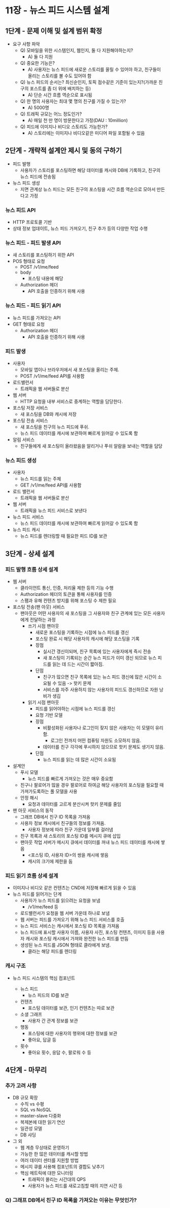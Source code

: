 # 11장 - 뉴스 피드 시스템 설계
## 1단계 - 문제 이해 및 설계 범위 확정
- 요구 사항 파악
  - Q) 모바일을 위한 시스템인지, 웹인지, 둘 다 지원해야하는지?
    - A) 둘 다 지원
  - Q) 중요한 기능은?
    - A) 사용자는 뉴스 피드에 새로운 스토리를 올릴 수 있어야 하고, 친구들이 올리는 스토리를 볼 수도 있어야 함
  - Q) 뉴스 피드의 순서는? 최신순인지, 토픽 점수같은 기준이 있는지?(가까운 친구의 포스트를 좀 더 위에 배치하는 등)
    - A) 단순 시간 흐름 역순으로 표시됨
  - Q) 한 명의 사용자는 최대 몇 명의 친구를 가질 수 있는가?
    - A) 5000명
  - Q) 트래픽 규모는 어느 정도인가?
    - A) 매일 천 만 명이 방문한다고 가정(DAU : 10million)
  - Q) 피드에 이미지나 비디오 스토리도 가능한가?
    - A) 스토리에는 이미지나 비디오같은 미디어 파일 포함될 수 있음

## 2단계 - 개략적 설계안 제시 및 동의 구하기
- 피드 발행
  - 사용자가 스토리를 포스팅하면 해당 데이터를 캐시와 DB에 기록하고, 친구의 뉴스 피드에 전송됨
- 뉴스 피드 생성
  - 지면 관계상 뉴스 피드는 모든 친구의 포스팅을 시간 흐름 역순으로 모아서 만든다고 가정

### 뉴스 피드 API
- HTTP 프로토콜 기반
- 상태 정보 업데이트, 뉴스 피드 가져오기, 친구 추가 등의 다양한 작업 수행

### 뉴스 피드 - 피드 발생 API
- 새 스토리를 포스팅하기 위한 API
- POS 형태로 요청
  - POST /v1/me/feed
  - body
    - 포스팅 내용에 해당
  - Authorization 헤더
    - API 호출을 인증하기 위해 사용

### 뉴스 피드 - 피드 읽기 API
- 뉴스 피드를 가져오는 API
- GET 형태로 요청
  - Authorization 헤더
    - API 호출을 인증하기 위해 사용

### 피드 발생
- 사용자
  - 모바일 앱이나 브라우저에서 새 포스팅을 올리는 주체.
  - POST /v1/me/feed API를 사용함
- 로드밸런서
  - 트래픽을 웹 서버들로 분산
- 웹 서버
  - HTTP 요청을 내부 서비스로 중계하는 역할을 담당한다.
- 포스팅 저장 서비스
  - 새 포스팅을 DB와 캐시에 저장
- 포스팅 전송 서비스
  - 새 포스팅을 친구의 뉴스 피드에 푸쉬.
  - 뉴스 피드 데이터를 캐시에 보관하여 빠르게 읽어갈 수 있도록 함
- 알림 서비스
  - 친구들에게 새 포스팅이 올라왔음을 알리거나 푸쉬 알람을 보내는 역할을 담당

### 뉴스 피드 생성
- 사용자
  - 뉴스 피드를 읽는 주체
  - GET /v1/me/feed API를 사용함
- 로드 밸런서
  - 트래픽을 웹 서버들로 분산
- 웹 서버
  - 트래픽을 뉴스 피드 서비스로 보낸다
- 뉴스 피드 서비스
  - 뉴스 피드 데이터를 캐시에 보관하여 빠르게 읽어갈 수 있도록 함
- 뉴스 피드 캐시
  - 뉴스 피드를 렌더링할 때 필요한 피드 ID를 보관

## 3단계 - 상세 설계
### 피드 발행 흐름 상세 설계
- 웹 서버
  - 클라이언트 통신, 인증, 처리율 제한 등의 기능 수행
  - Authorization 헤더의 토큰을 통해 사용자를 인증
  - 스팸과 유해 컨텐츠 방지를 위해 포스팅 수 제한 필요
- 포스팅 전송(팬 아웃) 서비스
  - 팬아웃은 어떤 사용자의 새 포스팅을 그 사용자와 친구 관계에 있는 모든 사용자에게 전달하는 과정
    - 쓰기 시점 팬아웃
      - 새로운 포스팅을 기록하는 시점에 뉴스 피드를 갱신
      - 포스팅 완료 시 해당 사용자의 캐시에 해당 포스팅을 기록
      - 장점
        - 실시간 갱신이되며, 친구 목록에 있는 사용자에게 즉시 전송
        - 새 포스팅이 기록되는 순간 뉴스 피드가 이미 갱신 되므로 뉴스 피드를 읽는 데 드는 시간이 짧아짐.
      - 단점
        - 친구가 많으면 친구 목록에 있는 뉴스 피드 갱신에 많은 시간이 소요될 수 있음 -> 핫키 문제
        - 서비스를 자주 사용하지 않는 사용자의 피드도 갱신하므로 자원 낭비가 생김
    - 읽기 시점 팬아웃
      - 피드를 읽어야하는 시점에 뉴스 피드를 갱신
      - 요청 기반 모델
      - 장점
        - 비활성화된 사용자나 로그인이 잦지 않은 사용자는 이 모델이 유리함.
          - 로그인 전까지 어떤 컴퓨팅 자원도 소모하지 않음.
        - 데이터를 친구 각각에 푸시하지 않으므로 핫키 문제도 생기지 않음.
      - 단점
        - 뉴스 피드를 읽는 데 많은 시간이 소요됨
- 설계안
  - 푸시 모델
    - 뉴스 피드를 빠르게 가져오는 것은 매우 중요함
  - 친구나 팔로어가 많을 경우 팔로어로 하여금 해당 사용자의 포스팅을 필요할 때 가져가도록하는 풀 모델을 사용
  - 안정 해시
    - 요청과 데이터를 고르게 분산시켜 핫키 문제를 줄임
- 팬 아웃 서비스의 동작
  - 그래프 DB에서 친구 ID 목록을 가져옴
  - 사용자 정보 캐시에서 친구들의 정보를 가져옴.
    - 사용자 정보에 따라 친구 가운데 일부를 걸러냄
  - 친구 목록과 새 스토리의 포스팅 ID를 메시지 큐에 삽입
  - 팬아웃 작업 서버가 메시지 큐에서 데이터를 꺼내 뉴스 피드 데이터를 캐시에 쌓음
    - <포스팅 ID, 사용자 ID>의 쌍을 캐시에 쌓음
    - 캐시의 크기에 제한을 둠

### 피드 읽기 흐름 상세 설계
- 이미지나 비디오 같은 컨텐츠는 CND에 저장해 빠르게 읽을 수 있음
- 뉴스 피드를 읽어가는 단계
  - 사용자가 뉴스 피드를 읽으려는 요청을 보냄
    - /v1/me/feed 등
  - 로드밸런서가 요청을 웹 서버 가운데 하나로 보냄
  - 웹 서버는 피드를 가져오기 위해 뉴스 피드 서비스를 호출
  - 뉴스 피드 서비스는 캐시에서 포스팅 ID 목록을 가져옴
  - 뉴스 피드에 표시할 사용자 이름, 사용자 사진, 포스팅 컨텐츠, 이미지 등을 사용자 캐시와 포스팅 캐시에서 가져와 완전한 뉴스 피드를 만듬
  - 생성된 뉴스 피드를 JSON 형태로 클라에게 보냄.
    - 클라는 해당 피드를 렌더링

### 캐시 구조
- 뉴스 피드 시스템의 핵심 컴포넌트

  - 뉴스 피드
    - 뉴스 피드의 ID를 보관
  - 컨텐츠
    - 포스팅 데이터를 보관, 인기 컨텐츠는 따로 보관
  - 소셜 그래프
    - 사용자 간 관계 정보를 보관 
  - 행동
    - 포스팅에 대한 사용자의 행위에 대한 정보를 보관
    - 좋아요, 답글 등
  - 횟수
    - 좋아요 횟수, 응답 수, 팔로워 수 등

## 4단계 - 마무리
### 추가 고려 사항
- DB 규모 확장
  - 수직 vs 수평
  - SQL vs NoSQL
  - master-slave 다중화
  - 복제본에 대한 읽기 연산
  - 일관성 모델
  - DB 샤딩
- 그 외
  - 웹 계층 무상태로 운영하기
  - 가능한 한 많은 데이터를 캐시할 방법
  - 여러 데이터 센터를 지원할 방법
  - 메시지 큐를 사용해 컴포넌트의 결합도 낮추기
  - 핵심 메트릭에 대한 모니터링
    - 트래픽이 몰리는 시간대의 QPS
    - 사용자가 뉴스 피드를 새로고침할 때의 지연 시간 등

### Q) 그래프 DB에서 친구 ID 목록을 가져오는 이유는 무엇인가?